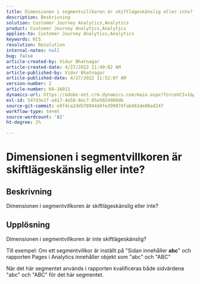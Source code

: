 ```yaml
---
title: Dimensionen i segmentvillkoren är skiftlägeskänslig eller inte?
description: Beskrivning
solution: Customer Journey Analytics,Analytics
product: Customer Journey Analytics,Analytics
applies-to: Customer Journey Analytics,Analytics
keywords: KCS
resolution: Resolution
internal-notes: null
bug: false
article-created-by: Vidur Bhatnagar
article-created-date: 4/27/2022 11:49:02 AM
article-published-by: Vidur Bhatnagar
article-published-date: 4/27/2022 11:52:07 AM
version-number: 2
article-number: KA-16911
dynamics-url: https://adobe-ent.crm.dynamics.com/main.aspx?forceUCI=1&pagetype=entityrecord&etn=knowledgearticle&id=8a150e03-20c6-ec11-a7b6-0022480a10ee
exl-id: 547d3e1f-a417-4e50-8ec7-05e5024960db
source-git-commit: e8f4ca2dd578944d4fe399074fab461de88ad247
workflow-type: tm+mt
source-wordcount: '82'
ht-degree: 2%

---
```


# Dimensionen i segmentvillkoren är skiftlägeskänslig eller inte?

## Beskrivning


Dimensionen i segmentvillkoren är skiftlägeskänslig eller inte?


## Upplösning


Dimensionen i segmentvillkoren är inte skiftlägeskänslig?

Till exempel: Om ett segmentvillkor är inställt på &quot;Sidan innehåller <b>abc</b>&quot; och rapporten Pages i Analytics innehåller objekt som &quot;abc&quot; och &quot;ABC&quot;

När det här segmentet används i rapporten kvalificeras både sidvärdena &quot;abc&quot; och &quot;ABC&quot; för det här segmentet.
